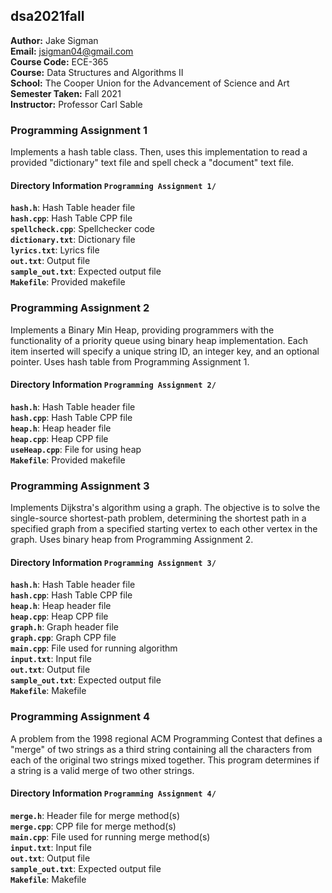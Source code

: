 ## dsa2021fall

**Author:** Jake Sigman  
**Email:** <jsigman04@gmail.com>  
**Course Code:** ECE-365  
**Course:** Data Structures and Algorithms II  
**School:** The Cooper Union for the Advancement of Science and Art  
**Semester Taken:** Fall 2021  
**Instructor:** Professor Carl Sable  


### Programming Assignment 1
Implements a hash table class. Then, uses this implementation to read a provided "dictionary" text file and spell check a "document" text file. 

#### Directory Information `Programming Assignment 1/`
**`hash.h`**: Hash Table header file   
**`hash.cpp`**: Hash Table CPP file   
**`spellcheck.cpp`**: Spellchecker code     
**`dictionary.txt`**: Dictionary file       
**`lyrics.txt`**: Lyrics file   
**`out.txt`**: Output file     
**`sample_out.txt`**: Expected output file   
**`Makefile`**: Provided makefile   

### Programming Assignment 2
Implements a Binary Min Heap, providing programmers with the functionality of a priority queue using binary heap implementation. Each item inserted will specify a unique string ID, an integer key, and an optional pointer. Uses hash table from Programming Assignment 1.

#### Directory Information `Programming Assignment 2/`
**`hash.h`**: Hash Table header file   
**`hash.cpp`**: Hash Table CPP file   
**`heap.h`**: Heap header file   
**`heap.cpp`**: Heap CPP file   
**`useHeap.cpp`**: File for using heap   
**`Makefile`**: Provided makefile   

### Programming Assignment 3
Implements Dijkstra's algorithm using a graph. The objective is to solve the single-source shortest-path problem, determining the shortest path in a specified graph from a specified starting vertex to each other vertex in the graph. Uses binary heap from Programming Assignment 2.

#### Directory Information `Programming Assignment 3/`
**`hash.h`**: Hash Table header file   
**`hash.cpp`**: Hash Table CPP file   
**`heap.h`**: Heap header file   
**`heap.cpp`**: Heap CPP file   
**`graph.h`**: Graph header file   
**`graph.cpp`**: Graph CPP file   
**`main.cpp`**: File used for running algorithm   
**`input.txt`**: Input file   
**`out.txt`**: Output file    
**`sample_out.txt`**: Expected output file   
**`Makefile`**: Makefile   

### Programming Assignment 4
A problem from the 1998 regional ACM Programming Contest that defines a "merge" of two strings as a third string containing all the characters from each of the original two strings mixed together. This program determines if a string is a valid merge of two other strings. 

#### Directory Information `Programming Assignment 4/`
**`merge.h`**: Header file for merge method(s)   
**`merge.cpp`**: CPP file for merge method(s)   
**`main.cpp`**: File used for running merge method(s)   
**`input.txt`**: Input file   
**`out.txt`**: Output file    
**`sample_out.txt`**: Expected output file   
**`Makefile`**: Makefile   
